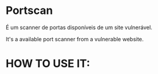 # Portscan
É um scanner de portas disponíveis de um site vulnerável.

It's a available port scanner from a vulnerable website.

# HOW TO USE IT:

